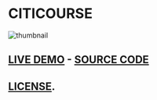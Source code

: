 # **CITICOURSE**
![thumbnail](https://user-images.githubusercontent.com/26378494/32694313-d09e1a00-c734-11e7-91d5-dec17ea57ec7.png)
## [LIVE DEMO](https://user-images.githubusercontent.com/26378494/32694431-7a9b58c2-c737-11e7-9094-d4de7b98d142.png)    -     [SOURCE CODE](https://github.com/chrisjim316/HackCiti2017_CitiCourse/blob/master/src/Components/App.js)
## [LICENSE](https://github.com/chrisjim316/HackCiti2017_CitiCourse/blob/master/LICENSE).
